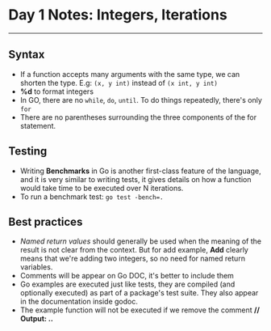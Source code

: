 # Day 1 Notes: Integers, Iterations
<hr />

## Syntax

- If a function accepts many arguments with the same type, we can shorten the type. E.g: `(x, y int)` instead of `(x int, y int)`
- **%d** to format integers
- In GO, there are no `while`, `do`, `until`. To do things repeatedly, there's only `for`
- There are no parentheses surrounding the three components of the for statement.

## Testing

- Writing **Benchmarks** in Go is another first-class feature of the language, and it is very similar to writing tests, it gives details on how a function would take time to be executed over N iterations.
- To run a benchmark test: `go test -bench=.`


## Best practices

- *Named return values* should generally be used when the meaning of the result is not clear from the context. But for add example, **Add** clearly means that we're adding two integers, so no need for named return variables.
- Comments will be appear on Go DOC, it's better to include them
- Go examples are executed just like tests, they are compiled (and optionally executed) as part of a package's test suite. They also appear in the documentation inside godoc.
- The example function will not be executed if we remove the comment **// Output: ..**
